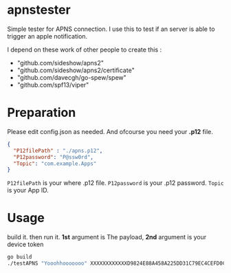 # apnstester
Simple tester for APNS connection. I use this to test if an server is able to trigger an apple notification.

I depend on these work of other people to create this :

  - "github.com/sideshow/apns2"
  - "github.com/sideshow/apns2/certificate"
  - "github.com/davecgh/go-spew/spew"
  - "github.com/spf13/viper"

# Preparation
Please edit config.json as needed. And ofcourse you need your **.p12** file.

```json 
{
  "P12filePath" : "./apns.p12", 
  "P12password": "P@ssw0rd",
  "Topic": "com.example.Apps"
}
```

```P12filePath``` is your where .p12 file. 
```P12password``` is your .p12 password. 
```Topic``` is your App ID. 

# Usage
build it. then run it.
**1st** argument is The payload,
**2nd** argument is your device token

```sh
go build
./testAPNS "Yooohhooooooo" XXXXXXXXXXXXD9824E88A458A225DD31C79EC4CEFD0C6DFE46C03AAFF3A4E123123
```
